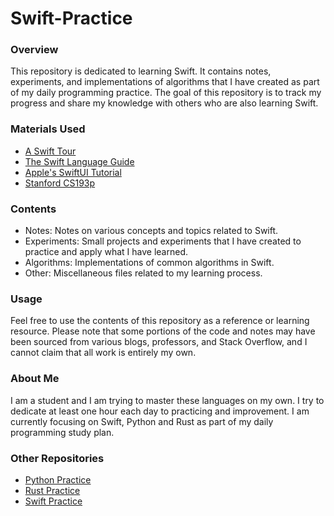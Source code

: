 # Swift-Practice
### Overview

This repository is dedicated to learning Swift. It contains notes, experiments, and implementations of algorithms that I have created as part of my daily programming practice. The goal of this repository is to track my progress and share my knowledge with others who are also learning Swift.

### Materials Used

- [A Swift Tour](https://docs.swift.org/swift-book/GuidedTour/GuidedTour.html)
- [The Swift Language Guide](https://docs.swift.org/swift-book/LanguageGuide/TheBasics.html)
- [Apple's SwiftUI Tutorial](https://developer.apple.com/tutorials/swiftui)
- [Stanford CS193p](https://cs193p.sites.stanford.edu)

### Contents

- Notes: Notes on various concepts and topics related to Swift.
- Experiments: Small projects and experiments that I have created to practice and apply what I have learned.
- Algorithms: Implementations of common algorithms in Swift.
- Other: Miscellaneous files related to my learning process.

### Usage
Feel free to use the contents of this repository as a reference or learning resource. Please note that some portions of the code and notes may have been sourced from various blogs, professors, and Stack Overflow, and I cannot claim that all work is entirely my own. 

### About Me
I am a student and I am trying to master these languages on my own. I try to dedicate at least one hour each day to practicing and improvement. I am currently focusing on Swift, Python and Rust as part of my daily programming study plan.

### Other Repositories
- [Python Practice](https://github.com/jackbodine/Python-Practice)
- [Rust Practice](https://github.com/jackbodine/Rust-Practice)
- [Swift Practice](https://github.com/jackbodine/Swift-Practice)
